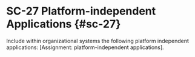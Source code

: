 # SC-27 Platform-independent Applications {#sc-27}

Include within organizational systems the following platform independent applications: [Assignment: platform-independent applications].


